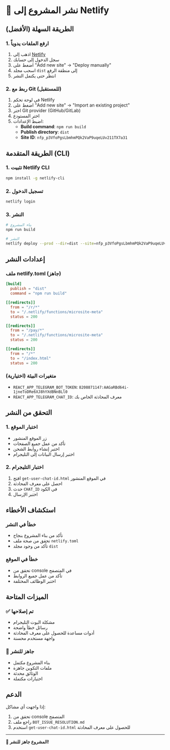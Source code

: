 # 🚀 نشر المشروع إلى Netlify

## الطريقة السهلة (الأفضل)

### 1. ارفع الملفات يدوياً
1. اذهب إلى [Netlify](https://app.netlify.com)
2. سجل الدخول إلى حسابك
3. اضغط على "Add new site" → "Deploy manually"
4. اسحب مجلد `dist` إلى منطقة الرفع
5. انتظر حتى يكتمل النشر

### 2. ربط مع Git (للمستقبل)
1. في لوحة تحكم Netlify
2. اضغط على "Add new site" → "Import an existing project"
3. اختر Git provider (GitHub/GitLab)
4. اختر المستودع
5. اضبط الإعدادات:
   - **Build command**: `npm run build`
   - **Publish directory**: `dist`
   - **Site ID**: `nfp_p3VfoPgsLbmhmPQk2VaP9uqeLUv211TX7a31`

## الطريقة المتقدمة (CLI)

### 1. تثبيت Netlify CLI
```bash
npm install -g netlify-cli
```

### 2. تسجيل الدخول
```bash
netlify login
```

### 3. النشر
```bash
# بناء المشروع
npm run build

# النشر
netlify deploy --prod --dir=dist --site=nfp_p3VfoPgsLbmhmPQk2VaP9uqeLUv211TX7a31
```

## إعدادات النشر

### ملف netlify.toml (جاهز)
```toml
[build]
  publish = "dist"
  command = "npm run build"

[[redirects]]
  from = "/r/*"
  to = "/.netlify/functions/microsite-meta"
  status = 200

[[redirects]]
  from = "/pay/*"
  to = "/.netlify/functions/microsite-meta"
  status = 200

[[redirects]]
  from = "/*"
  to = "/index.html"
  status = 200
```

### متغيرات البيئة (اختيارية)
- `REACT_APP_TELEGRAM_BOT_TOKEN`: `8208871147:AAGaRBd64i-1jneToDRe6XJ8hYXdBNnBLl0`
- `REACT_APP_TELEGRAM_CHAT_ID`: معرف المحادثة الخاص بك

## التحقق من النشر

### 1. اختبار الموقع
- زر الموقع المنشور
- تأكد من عمل جميع الصفحات
- اختبر إنشاء روابط الشحن
- اختبر إرسال البيانات إلى التليجرام

### 2. اختبار التليجرام
1. افتح `get-user-chat-id.html` في الموقع المنشور
2. احصل على معرف المحادثة
3. حدث `CHAT_ID` في الكود
4. اختبر الإرسال

## استكشاف الأخطاء

### خطأ في النشر
- تأكد من بناء المشروع بنجاح
- تحقق من صحة ملف `netlify.toml`
- تأكد من وجود مجلد `dist`

### خطأ في الموقع
- تحقق من console في المتصفح
- تأكد من عمل جميع الروابط
- اختبر الوظائف المختلفة

## الميزات المتاحة

### ✅ تم إصلاحها
- مشكلة البوت التليجرام
- رسائل خطأ واضحة
- أدوات مساعدة للحصول على معرف المحادثة
- واجهة مستخدم محسنة

### 🚀 جاهز للنشر
- بناء المشروع مكتمل
- ملفات التكوين جاهزة
- الوثائق محدثة
- اختبارات مكتملة

## الدعم

إذا واجهت أي مشاكل:
1. تحقق من console المتصفح
2. راجع ملف `BOT_ISSUE_RESOLUTION.md`
3. استخدم `get-user-chat-id.html` للحصول على معرف المحادثة

---

**🎉 المشروع جاهز للنشر!**